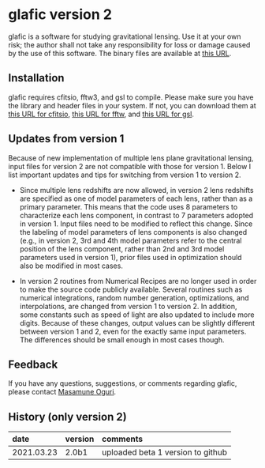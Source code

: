 # glafic version 2

glafic is a software for studying gravitational lensing. Use it at your own risk; the author shall not take any responsibility for loss or damage caused by the use of this software. The binary files are available at [this URL](https://www.slac.stanford.edu/~oguri/glafic/).

## Installation

glafic requires cfitsio, fftw3, and gsl to compile. Please make sure you have the library and header files in your system. If not, you can download them at [this URL for cfitsio](https://heasarc.gsfc.nasa.gov/fitsio/), [this URL for fftw](http://www.fftw.org/index.html), and [this URL for gsl](https://www.gnu.org/software/gsl/).

## Updates from version 1

Because of new implementation of multiple lens plane gravitational lensing, input files for version 2 are not compatible with those for version 1. Below I list important updates and tips for switching from version 1 to version 2.

* Since multiple lens redshifts are now allowed, in version 2 lens redshifts are specified as one of model parameters of each lens, rather than as a primary parameter. This means that the code uses 8 parameters to characterize each lens component, in contrast to 7 parameters adopted in version 1. Input files need to be modified to reflect this change. Since the labeling of model parameters of lens components is also changed (e.g., in version 2, 3rd and 4th model parameters refer to the central position of the lens component, rather than 2nd and 3rd model parameters used in version 1), prior files used in optimization should also be modified in most cases.

* In version 2 routines from Numerical Recipes are no longer used in order to make the source code publicly available. Several routines such as numerical integrations, random number generation, optimizations, and interpolations, are changed from version 1 to version 2. In addition, some constants such as speed of light are also updated to include more digits. Because of these changes, output values can be slightly different between version 1 and 2, even for the exactly same input parameters. The differences should be small enough in most cases though.

## Feedback

If you have any questions, suggestions, or comments regarding glafic, please contact [Masamune Oguri](https://oguri.github.io/).

## History (only version 2)

| date       | version | comments |
|:---        |:---     |:---      |
| 2021.03.23 | 2.0b1   | uploaded beta 1 version to github |

